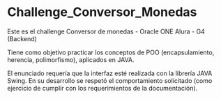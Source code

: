 # Challenge_Conversor_Monedas
 Este es el challenge Conversor de monedas - Oracle ONE Alura - G4 (Backend)

Tiene como objetivo practicar los conceptos de POO (encapsulamiento, herencia, polimorfismo), aplicados en JAVA.

El enunciado requería que la interfaz esté realizada con la librería JAVA Swing. En su desarrollo se respetó el comportamiento solicitado (como ejercicio de cumplir con los requerimientos de la documentación).